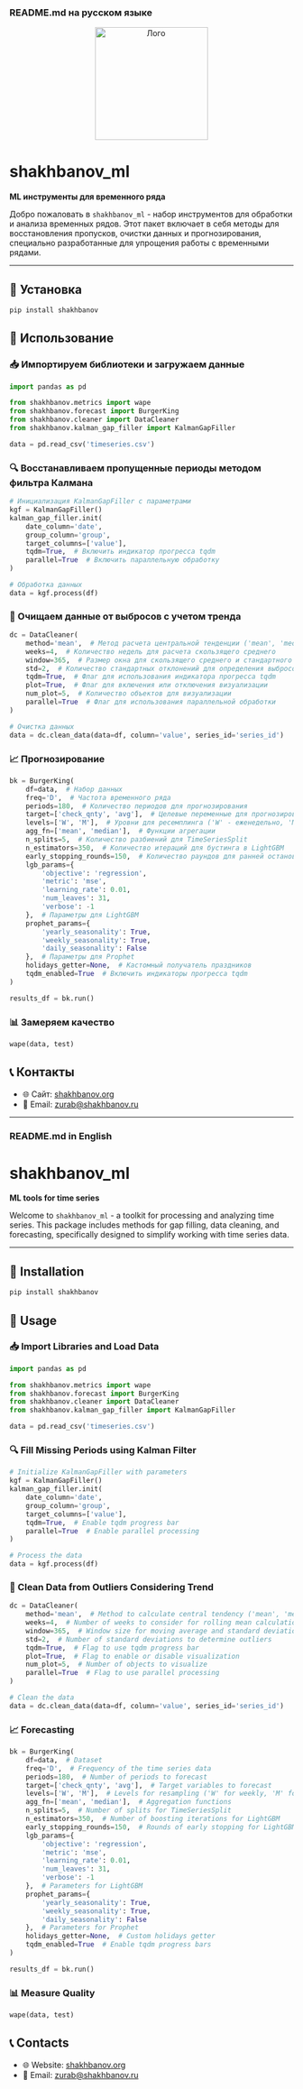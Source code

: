### README.md на русском языке

<p align="center">
  <img src="https://s3.shakhbanov.org/logo.jpeg" alt="Лого" width="200" />
</p>

# shakhbanov_ml

**ML инструменты для временного ряда**

Добро пожаловать в `shakhbanov_ml` - набор инструментов для обработки и анализа временных рядов. Этот пакет включает в себя методы для восстановления пропусков, очистки данных и прогнозирования, специально разработанные для упрощения работы с временными рядами.

---

## 🚀 Установка

```bash
pip install shakhbanov
```

## 🔧 Использование

### 📥 Импортируем библиотеки и загружаем данные

```python
import pandas as pd

from shakhbanov.metrics import wape
from shakhbanov.forecast import BurgerKing
from shakhbanov.cleaner import DataCleaner
from shakhbanov.kalman_gap_filler import KalmanGapFiller

data = pd.read_csv('timeseries.csv')
```

### 🔍 Восстанавливаем пропущенные периоды методом фильтра Калмана

```python
# Инициализация KalmanGapFiller с параметрами
kgf = KalmanGapFiller()
kalman_gap_filler.init(
    date_column='date',
    group_column='group',
    target_columns=['value'],
    tqdm=True,  # Включить индикатор прогресса tqdm
    parallel=True  # Включить параллельную обработку
)

# Обработка данных
data = kgf.process(df)
```

### 🧹 Очищаем данные от выбросов с учетом тренда

```python
dc = DataCleaner(
    method='mean',  # Метод расчета центральной тенденции ('mean', 'median' или 'mode')
    weeks=4,  # Количество недель для расчета скользящего среднего
    window=365,  # Размер окна для скользящего среднего и стандартного отклонения
    std=2,  # Количество стандартных отклонений для определения выбросов
    tqdm=True,  # Флаг для использования индикатора прогресса tqdm
    plot=True,  # Флаг для включения или отключения визуализации
    num_plot=5,  # Количество объектов для визуализации
    parallel=True  # Флаг для использования параллельной обработки
)

# Очистка данных
data = dc.clean_data(data=df, column='value', series_id='series_id')
```

### 📈 Прогнозирование

```python
bk = BurgerKing(
    df=data,  # Набор данных
    freq='D',  # Частота временного ряда
    periods=180,  # Количество периодов для прогнозирования
    target=['check_qnty', 'avg'],  # Целевые переменные для прогнозирования
    levels=['W', 'M'],  # Уровни для ресемплинга ('W' - еженедельно, 'M' - ежемесячно)
    agg_fn=['mean', 'median'],  # Функции агрегации
    n_splits=5,  # Количество разбиений для TimeSeriesSplit
    n_estimators=350,  # Количество итераций для бустинга в LightGBM
    early_stopping_rounds=150,  # Количество раундов для ранней остановки в LightGBM
    lgb_params={
        'objective': 'regression',
        'metric': 'mse',
        'learning_rate': 0.01,
        'num_leaves': 31,
        'verbose': -1
    },  # Параметры для LightGBM
    prophet_params={
        'yearly_seasonality': True,
        'weekly_seasonality': True,
        'daily_seasonality': False
    },  # Параметры для Prophet
    holidays_getter=None,  # Кастомный получатель праздников
    tqdm_enabled=True  # Включить индикаторы прогресса tqdm
)

results_df = bk.run()
```

### 📊 Замеряем качество

```python
wape(data, test)
```

## 📞 Контакты

- 🌐 Сайт: [shakhbanov.org](https://shakhbanov.org)
- 📧 Email: [zurab@shakhbanov.ru](mailto:zurab@shakhbanov.ru)

---

### README.md in English


# shakhbanov_ml

**ML tools for time series**

Welcome to `shakhbanov_ml` - a toolkit for processing and analyzing time series. This package includes methods for gap filling, data cleaning, and forecasting, specifically designed to simplify working with time series data.

---

## 🚀 Installation

```bash
pip install shakhbanov
```

## 🔧 Usage

### 📥 Import Libraries and Load Data

```python
import pandas as pd

from shakhbanov.metrics import wape
from shakhbanov.forecast import BurgerKing
from shakhbanov.cleaner import DataCleaner
from shakhbanov.kalman_gap_filler import KalmanGapFiller

data = pd.read_csv('timeseries.csv')
```

### 🔍 Fill Missing Periods using Kalman Filter

```python
# Initialize KalmanGapFiller with parameters
kgf = KalmanGapFiller()
kalman_gap_filler.init(
    date_column='date',
    group_column='group',
    target_columns=['value'],
    tqdm=True,  # Enable tqdm progress bar
    parallel=True  # Enable parallel processing
)

# Process the data
data = kgf.process(df)
```

### 🧹 Clean Data from Outliers Considering Trend

```python
dc = DataCleaner(
    method='mean',  # Method to calculate central tendency ('mean', 'median', or 'mode')
    weeks=4,  # Number of weeks to consider for rolling mean calculation
    window=365,  # Window size for moving average and standard deviation
    std=2,  # Number of standard deviations to determine outliers
    tqdm=True,  # Flag to use tqdm progress bar
    plot=True,  # Flag to enable or disable visualization
    num_plot=5,  # Number of objects to visualize
    parallel=True  # Flag to use parallel processing
)

# Clean the data
data = dc.clean_data(data=df, column='value', series_id='series_id')
```

### 📈 Forecasting

```python
bk = BurgerKing(
    df=data,  # Dataset
    freq='D',  # Frequency of the time series data
    periods=180,  # Number of periods to forecast
    target=['check_qnty', 'avg'],  # Target variables to forecast
    levels=['W', 'M'],  # Levels for resampling ('W' for weekly, 'M' for monthly)
    agg_fn=['mean', 'median'],  # Aggregation functions
    n_splits=5,  # Number of splits for TimeSeriesSplit
    n_estimators=350,  # Number of boosting iterations for LightGBM
    early_stopping_rounds=150,  # Rounds of early stopping for LightGBM
    lgb_params={
        'objective': 'regression',
        'metric': 'mse',
        'learning_rate': 0.01,
        'num_leaves': 31,
        'verbose': -1
    },  # Parameters for LightGBM
    prophet_params={
        'yearly_seasonality': True,
        'weekly_seasonality': True,
        'daily_seasonality': False
    },  # Parameters for Prophet
    holidays_getter=None,  # Custom holidays getter
    tqdm_enabled=True  # Enable tqdm progress bars
)

results_df = bk.run()
```

### 📊 Measure Quality

```python
wape(data, test)
```

## 📞 Contacts

- 🌐 Website: [shakhbanov.org](https://shakhbanov.org)
- 📧 Email: [zurab@shakhbanov.ru](mailto:zurab@shakhbanov.ru)
